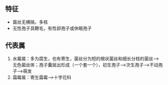## 特征
- 菌丝无横隔，多核
- 无性孢子具鞭毛，有性卵孢子或休眠孢子
## 代表属
1. 水霉属：多为腐生，也有寄生，菌丝分为短的根状菌丝和细长分枝的菌丝-->无色菌丝体；孢子囊层出形成（一个套一个），初生孢子-->次生孢子-->不动孢子-->萌发
2. 霜霉属：寄生霜霉-->十字花科